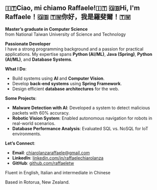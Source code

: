 ## 🇮🇹Ciao, mi chiamo Raffaele!🇮🇹 🇬🇧Hi, I'm Raffaele！🇬🇧 🇹🇼你好，我是羅斐爾！🇹🇼

**Master’s graduate in Computer Science**  
from National Taiwan University of Science and Technology  

**Passionate Developer**  
I have a strong programming background and a passion for practical applications. My expertise spans **Python (AI/ML)**, **Java (Spring)**, **Python (AI/ML)**, and **Database Systems**.

**What I Do**:
- Build systems using **AI** and **Computer Vision**.
- Develop **back-end systems** using **Spring Framework**.
- Design efficient **database architectures** for the web.

**Some Projects**:
- **Malware Detection with AI**: Developed a system to detect malicious packets with 60% accuracy.  
- **Robotic Vision System**: Enabled autonomous navigation for robots in real-world scenarios.  
- **Database Performance Analysis**: Evaluated SQL vs. NoSQL for IoT environments.  

**Let’s Connect**:  
- **Email**: chiarolanzaraffaele@gmail.com  
- **LinkedIn**: [linkedin.com/in/raffaelechiarolanza](https://linkedin.com/in/raffaelechiarolanza)  
- **GitHub**: [github.com/raffaeletw](https://github.com/raffaeletw)  

Fluent in English, Italian and intermediate in Chinese 

Based in Rotorua, New Zealand.  
